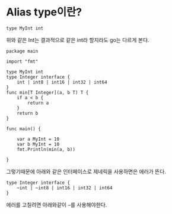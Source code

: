 # Alias type이란?

```golang
type MyInt int
```
위와 같은 Int는 결과적으로 같은 int라 할지라도 go는 다르게 본다.

```golang
package main

import "fmt"

type MyInt int
type Integer interface {
	int | int8 | int16 | int32 | int64
}
func min[T Integer](a, b T) T {
	if a < b {
		return a
	}
	return b
}

func main() {

	var a MyInt = 10
	var b MyInt = 10
	fmt.Println(min(a, b))

}
```
그렇기때문에 아래와 같은 인터페이스로 제네릭을 사용하면은 에러가 뜬다.
```golang
type Integer interface {
	~int | ~int8 | int16 | int32 | int64
}
```
에러를 고칠려면 아래와같이 `~`를 사용해야한다.